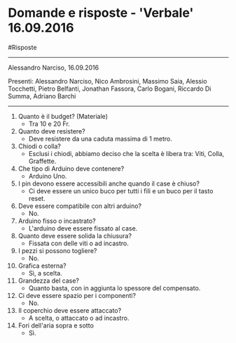 # Domande e risposte - 'Verbale' 16.09.2016

#Risposte

___
Alessandro Narciso, 16.09.2016

Presenti: Alessandro Narciso, Nico Ambrosini, Massimo Saia, Alessio Tocchetti, Pietro Belfanti, Jonathan Fassora, Carlo Bogani, Riccardo Di Summa, Adriano Barchi
___


1. Quanto è il budget? (Materiale)
    - Tra 10 e 20 Fr.
2. Quanto deve resistere?
    - Deve resistere da una caduta massima di 1 metro.
3. Chiodi o colla?
    - Esclusi i chiodi, abbiamo deciso che la scelta è libera tra: Viti, Colla, Graffette.
4. Che tipo di Arduino deve contenere?
    - Arduino Uno.
5. I pin devono essere accessibili anche quando il case è chiuso?
    - Ci deve essere un unico buco per tutti i fili e un buco per il tasto reset.
6. Deve essere compatibile con altri arduino?
    - No.
7. Arduino fisso o incastrato?
    - L'arduino deve essere fissato al case.
8. Quanto deve essere solida la chiusura?
    - Fissata con delle viti o ad incastro.
9. I pezzi si possono togliere?
    - No.
10. Grafica esterna?
    - Sì, a scelta.
11. Grandezza del case?
    - Quanto basta, con in aggiunta lo spessore del compensato.
12. Ci deve essere spazio per i componenti?
    - No.
13. Il coperchio deve essere attaccato?
    - A scelta, o attaccato o ad incastro.
14. Fori dell'aria sopra e sotto
    - Sì.
